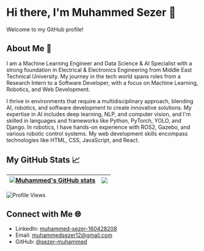 # Hi there, I'm Muhammed Sezer 👋

Welcome to my GitHub profile!

## About Me 🚀
I am a Machine Learning Engineer and Data Science & AI Specialist with a strong foundation in Electrical & Electronics Engineering from Middle East Technical University. My journey in the tech world spans roles from a Research Intern to a Software Developer, with a focus on Machine Learning, Robotics, and Web Development. 

I thrive in environments that require a multidisciplinary approach, blending AI, robotics, and software development to create innovative solutions. My expertise in AI includes deep learning, NLP, and computer vision, and I'm skilled in languages and frameworks like Python, PyTorch, YOLO, and Django. In robotics, I have hands-on experience with ROS2, Gazebo, and various robotic control systems. My web development skills encompass technologies like HTML, CSS, JavaScript, and React.

## My GitHub Stats 📈

| <a href="https://github.com/sezer-muhammed"><img align="center" src="https://github-readme-stats.vercel.app/api?username=sezer-muhammed&show_icons=true&include_all_commits=true&theme=buefy&hide_border=true" alt="Muhammed's GitHub stats" /></a> | <a href="https://github.com/sezer-muhammed"><img align="center" src="https://github-readme-stats.vercel.app/api/top-langs/?username=sezer-muhammed&layout=compact&theme=buefy&hide_border=true" /></a> |
| ------------- | ------------- |

![Profile Views](https://komarev.com/ghpvc/?username=sezer-muhammed&color=brightgreen)

## Connect with Me 🌐
- LinkedIn: [muhammed-sezer-160428208](https://www.linkedin.com/in/muhammed-sezer-160428208)
- Email: [muhammedsezer12@gmail.com](mailto:muhammedsezer12@gmail.com)
- GitHub: [@sezer-muhammed](https://github.com/sezer-muhammed)
